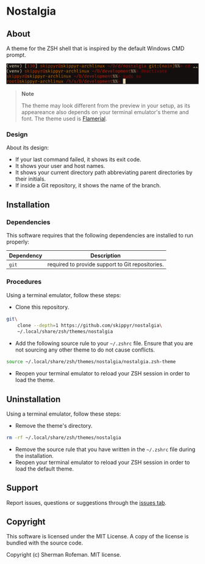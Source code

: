 # Nostalgia

## About

A theme for the ZSH shell that is inspired by the default Windows CMD prompt.

![](preview.png)

> **Note**
>
> The theme may look different from the preview in your setup, as its
> appeareance also depends on your terminal emulator's theme and font. The
> theme used is [Flamerial](https://github.com/skippyr/flamerial).

### Design

About its design:

-   If your last command failed, it shows its exit code.
-   It shows your user and host names.
-   It shows your current directory path abbreviating parent directories by
    their initials.
-   If inside a Git repository, it shows the name of the branch.

## Installation

### Dependencies

This software requires that the following dependencies are installed to run
properly:

| Dependency | Description |
|-|-|
| `git` | required to provide support to Git repositories. | 

### Procedures

Using a terminal emulator, follow these steps:

-   Clone this repository.

```bash
git\
    clone --depth=1 https://github.com/skippyr/nostalgia\
    ~/.local/share/zsh/themes/nostalgia
```

-   Add the following source rule to your `~/.zshrc` file. Ensure that you are
    not sourcing any other theme to do not cause conflicts.

```bash
source ~/.local/share/zsh/themes/nostalgia/nostalgia.zsh-theme
```

-   Reopen your terminal emulator to reload your ZSH session in order to load
    the theme.

## Uninstallation

Using a terminal emulator, follow these steps:

-   Remove the theme's directory.

```bash
rm -rf ~/.local/share/zsh/themes/nostalgia
```

-   Remove the source rule that you have written in the `~/.zshrc` file during
    the installation.
-   Reopen your terminal emulator to reload your ZSH session in order to load
    the default theme.

## Support

Report issues, questions or suggestions through the [issues tab](https://github.com/skippyr/nostalgia/issues).

## Copyright

This software is licensed under the MIT License. A copy of the license is
bundled with the source code.

Copyright (c) Sherman Rofeman. MIT license.
